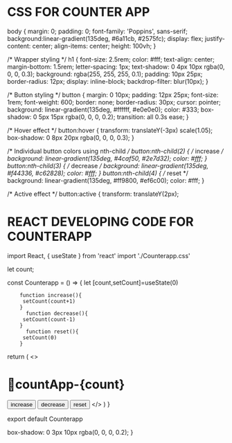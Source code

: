 CSS FOR COUNTER APP
===================
body {
  margin: 0;
  padding: 0;
  font-family: 'Poppins', sans-serif;
  background:linear-gradient(135deg, #6a11cb, #2575fc);
  display: flex;
  justify-content: center;
  align-items: center;
  height: 100vh;
}

/* Wrapper styling */
h1 {
  font-size: 2.5rem;
  color: #fff;
  text-align: center;
  margin-bottom: 1.5rem;
  letter-spacing: 1px;
  text-shadow: 0 4px 10px rgba(0, 0, 0, 0.3);
  background: rgba(255, 255, 255, 0.1);
  padding: 10px 25px;
  border-radius: 12px;
  display: inline-block;
  backdrop-filter: blur(10px);
}

/* Button styling */
button {
  margin: 0 10px;
  padding: 12px 25px;
  font-size: 1rem;
  font-weight: 600;
  border: none;
  border-radius: 30px;
  cursor: pointer;
  background: linear-gradient(135deg, #ffffff, #e0e0e0);
  color: #333;
  box-shadow: 0 5px 15px rgba(0, 0, 0, 0.2);
  transition: all 0.3s ease;
}

/* Hover effect */
button:hover {
  transform: translateY(-3px) scale(1.05);
  box-shadow: 0 8px 20px rgba(0, 0, 0, 0.3);
}

/* Individual button colors using nth-child */
button:nth-child(2) { /* increase */
  background: linear-gradient(135deg, #4caf50, #2e7d32);
  color: #fff;
}
button:nth-child(3) { /* decrease */
  background: linear-gradient(135deg, #f44336, #c62828);
  color: #fff;
}
button:nth-child(4) { /* reset */
  background: linear-gradient(135deg, #ff9800, #ef6c00);
  color: #fff;
}

/* Active effect */
button:active {
  transform: translateY(2px);



REACT DEVELOPING CODE FOR COUNTERAPP
===================================
import React, { useState } from 'react'
import './Counterapp.css'


let count;

const Counterapp = () => {
    let [count,setCount]=useState(0)
    
        function increase(){
         setCount(count+1)
        }
          function decrease(){
         setCount(count-1)
        }
          function reset(){
         setCount(0)
        }
    
  return (
    <>
    <h1>🧮countApp-{count}</h1>
    <button onClick={increase}>increase</button>
    <button onClick={decrease}>decrease</button>
    <button onClick={reset}>reset</button>
    </>
  )
}

export default Counterapp
  
  box-shadow: 0 3px 10px rgba(0, 0, 0, 0.2);
}
